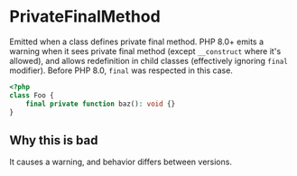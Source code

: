 # PrivateFinalMethod

Emitted when a class defines private final method. PHP 8.0+ emits a warning when it sees private final method (except `__construct` where it's allowed), and allows redefinition in child classes (effectively ignoring `final` modifier). Before PHP 8.0, `final` was respected in this case.

```php
<?php
class Foo {
    final private function baz(): void {}
}
```

## Why this is bad

It causes a warning, and behavior differs between versions.
